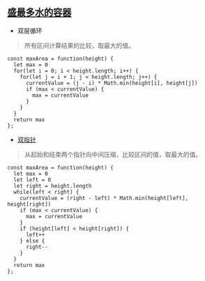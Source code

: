 ## [盛最多水的容器](https://leetcode-cn.com/problems/container-with-most-water/)
- 双层循环
> 所有区间计算结果的比较，取最大的值。

```
const maxArea = function(height) {
  let max = 0
  for(let i = 0; i < height.length; i++) {
    for(let j = i + 1; j < height.length; j++) {
      currentValue = (j - i) * Math.min(height[i], height[j])
      if (max < currentValue) {
        max = currentValue
      }
    }
  }
  return max
};
```
- [双指针](https://mp.weixin.qq.com/s/Nm4tgudd7RB3dxCy8FP8BQ)
> 从起始和结束两个指针向中间压缩，比较区间的值，取最大的值。

```
const maxArea = function(height) {
  let max = 0
  let left = 0
  let right = height.length
  while(left < right) {
    currentValue = (right - left) * Math.min(height[left], height[right])
    if (max < currentValue) {
      max = currentValue
    }
    if (height[left] < height[right]) {
      left++
    } else {
      right--
    }
  }
  return max
};
```